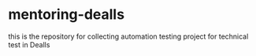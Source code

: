 # mentoring-dealls
this is the repository for collecting automation testing project for technical test in Dealls
